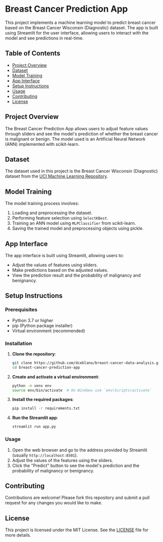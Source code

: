 # Breast Cancer Prediction App

This project implements a machine learning model to predict breast cancer based on the Breast Cancer Wisconsin (Diagnostic) dataset. The app is built using Streamlit for the user interface, allowing users to interact with the model and see predictions in real-time.

## Table of Contents
- [Project Overview](#project-overview)
- [Dataset](#dataset)
- [Model Training](#model-training)
- [App Interface](#app-interface)
- [Setup Instructions](#setup-instructions)
- [Usage](#usage)
- [Contributing](#contributing)
- [License](#license)

## Project Overview
The Breast Cancer Prediction App allows users to adjust feature values through sliders and see the model's prediction of whether the breast cancer is malignant or benign. The model used is an Artificial Neural Network (ANN) implemented with scikit-learn.

## Dataset
The dataset used in this project is the Breast Cancer Wisconsin (Diagnostic) dataset from the [UCI Machine Learning Repository](https://archive.ics.uci.edu/ml/datasets/Breast+Cancer+Wisconsin+%28Diagnostic%29).

## Model Training
The model training process involves:
1. Loading and preprocessing the dataset.
2. Performing feature selection using `SelectKBest`.
3. Training an ANN model using `MLPClassifier` from scikit-learn.
4. Saving the trained model and preprocessing objects using pickle.

## App Interface
The app interface is built using Streamlit, allowing users to:
- Adjust the values of features using sliders.
- Make predictions based on the adjusted values.
- View the prediction result and the probability of malignancy and benignancy.

## Setup Instructions

### Prerequisites
- Python 3.7 or higher
- pip (Python package installer)
- Virtual environment (recommended)

### Installation
1. **Clone the repository**:
    ```sh
    git clone https://github.com/dceblano/breast-cancer-data-analysis.git
    cd breast-cancer-prediction-app
    ```

2. **Create and activate a virtual environment**:
    ```sh
    python -m venv env
    source env/bin/activate  # On Windows use `env\Scripts\activate`
    ```

3. **Install the required packages**:
    ```sh
    pip install -r requirements.txt
    ```

4. **Run the Streamlit app**:
    ```sh
    streamlit run app.py
    ```

### Usage
1. Open the web browser and go to the address provided by Streamlit (usually `http://localhost:8501`).
2. Adjust the values of the features using the sliders.
3. Click the "Predict" button to see the model's prediction and the probability of malignancy or benignancy.

## Contributing
Contributions are welcome! Please fork this repository and submit a pull request for any changes you would like to make.

## License
This project is licensed under the MIT License. See the [LICENSE](LICENSE) file for more details.

